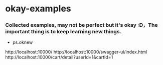 # okay-examples
### Collected examples, may not be perfect but it's okay :D，The important thing is to keep learning new things.

- <groupId>ps.oknew</groupId>


http://localhost:10000/
http://localhost:10000/swagger-ui/index.html
http://localhost:10000/cart/detail?userId=1&cartId=1
